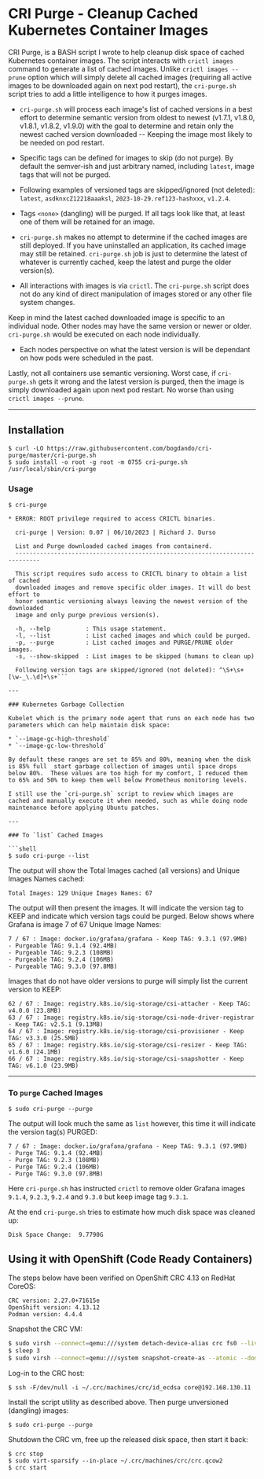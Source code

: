 # CRI Purge - Cleanup Cached Kubernetes Container Images

CRI Purge, is a BASH script I wrote to help cleanup disk space of cached Kubernetes container images.  The script interacts with `crictl images` command to generate a list of cached images.  Unlike `crictl images --prune` option which will simply delete all cached images (requiring all active images to be downloaded again on next pod restart), the `cri-purge.sh` script tries to add a little intelligence to how it purges images.

* `cri-purge.sh` will process each image's list of cached versions in a best effort to determine semantic version from oldest to newest (v1.7.1, v1.8.0, v1.8.1, v1.8.2, v1.9.0) with the goal to determine and retain only the newest cached version downloaded -- Keeping the image most likely to be needed on pod restart.

* Specific tags can be defined for images to skip (do not purge).  By default the semver-ish and just arbitrary named, including `latest`, image tags that will not be purged.

* Following examples of versioned tags are skipped/ignored (not deleted): `latest`, `asdknxcZ12218aaaksl`, `2023-10-29.ref123-hashxxx`, `v1.2.4`.

* Tags `<none>` (dangling) will be purged. If all tags look like that, at least one of them will be retained for an image.

* `cri-purge.sh` makes no attempt to determine if the cached images are still deployed. If you have uninstalled an application, its cached image may still be retained. `cri-purge.sh` job is just to determine the latest of whatever is currently cached, keep the latest and purge the older version(s).

* All interactions with images is via `crictl`. The `cri-purge.sh` script does not do any kind of direct manipulation of images stored or any other file system changes.

Keep in mind the latest cached downloaded image is specific to an individual node. Other nodes may have the same version or newer or older.  `cri-purge.sh` would be executed on each node individually.

* Each nodes perspective on what the latest version is will be dependant on how pods were scheduled in the past.

Lastly, not all containers use semantic versioning.  Worst case, if `cri-purge.sh` gets it wrong and the latest version is purged, then the image is simply downloaded again upon next pod restart. No worse than using `crictl images --prune`.

---

## Installation

```text
$ curl -LO https://raw.githubusercontent.com/bogdando/cri-purge/master/cri-purge.sh
$ sudo install -o root -g root -m 0755 cri-purge.sh  /usr/local/sbin/cri-purge
```

### Usage

```shell
$ cri-purge

* ERROR: ROOT privilege required to access CRICTL binaries.

  cri-purge | Version: 0.07 | 06/10/2023 | Richard J. Durso
  
  List and Purge downloaded cached images from containerd. 
  -----------------------------------------------------------------------------

  This script requires sudo access to CRICTL binary to obtain a list of cached
  downloaded images and remove specific older images. It will do best effort to
  honor semantic versioning always leaving the newest version of the downloaded
  image and only purge previous version(s). 

  -h, --help          : This usage statement.
  -l, --list          : List cached images and which could be purged.
  -p, --purge         : List cached images and PURGE/PRUNE older images.
  -s, --show-skipped  : List images to be skipped (humans to clean up)

  Following version tags are skipped/ignored (not deleted): ^\S+\s+[\w-_\.\d]+\s+```

---

### Kubernetes Garbage Collection

Kubelet which is the primary node agent that runs on each node has two parameters which can help maintain disk space:

* `--image-gc-high-threshold`
* `--image-gc-low-threshold`

By default these ranges are set to 85% and 80%, meaning when the disk is 85% full  start garbage collection of images until space drops below 80%.  These values are too high for my comfort, I reduced them to 65% and 50% to keep them well below Prometheus monitoring levels.

I still use the `cri-purge.sh` script to review which images are cached and manually execute it when needed, such as while doing node maintenance before applying Ubuntu patches.

---

### To `list` Cached Images

```shell
$ sudo cri-purge --list
```

The output will show the Total Images cached (all versions) and Unique Images Names cached:

```text
Total Images: 129 Unique Images Names: 67
```

The output will then present the images.  It will indicate the version tag to KEEP and indicate which version tags could be purged. Below shows where Grafana is image 7 of 67 Unique Image Names:

```text
7 / 67 : Image: docker.io/grafana/grafana - Keep TAG: 9.3.1 (97.9MB)
- Purgeable TAG: 9.1.4 (92.4MB)
- Purgeable TAG: 9.2.3 (108MB)
- Purgeable TAG: 9.2.4 (106MB)
- Purgeable TAG: 9.3.0 (97.8MB)
```

Images that do not have older versions to purge will simply list the current version to KEEP:

```text
62 / 67 : Image: registry.k8s.io/sig-storage/csi-attacher - Keep TAG: v4.0.0 (23.8MB)
63 / 67 : Image: registry.k8s.io/sig-storage/csi-node-driver-registrar - Keep TAG: v2.5.1 (9.13MB)
64 / 67 : Image: registry.k8s.io/sig-storage/csi-provisioner - Keep TAG: v3.3.0 (25.5MB)
65 / 67 : Image: registry.k8s.io/sig-storage/csi-resizer - Keep TAG: v1.6.0 (24.1MB)
66 / 67 : Image: registry.k8s.io/sig-storage/csi-snapshotter - Keep TAG: v6.1.0 (23.9MB)
```

---

### To `purge` Cached Images

```shell
$ sudo cri-purge --purge
```

The output will look much the same as `list` however, this time it will indicate the version tag(s) PURGED:

```text
7 / 67 : Image: docker.io/grafana/grafana - Keep TAG: 9.3.1 (97.9MB)
- Purge TAG: 9.1.4 (92.4MB)
- Purge TAG: 9.2.3 (108MB)
- Purge TAG: 9.2.4 (106MB)
- Purge TAG: 9.3.0 (97.8MB)
```

Here `cri-purge.sh` has instructed `crictl` to remove older Grafana images `9.1.4`, `9.2.3`, `9.2.4` and `9.3.0` but keep image tag `9.3.1`.

At the end `cri-purge.sh` tries to estimate how much disk space was cleaned up:

```text
Disk Space Change:  9.7790G
```

## Using it with OpenShift (Code Ready Containers)

The steps below have been verified on OpenShift CRC 4.13 on RedHat CoreOS:
```
CRC version: 2.27.0+71615e
OpenShift version: 4.13.12
Podman version: 4.4.4
```

Snapshot the CRC VM:

```bash
$ sudo virsh --connect=qemu:///system detach-device-alias crc fs0 --live
$ sleep 3
$ sudo virsh --connect=qemu:///system snapshot-create-as --atomic --domain crc --name backup
```

Log-in to the CRC host:

```shell
$ ssh -F/dev/null -i ~/.crc/machines/crc/id_ecdsa core@192.168.130.11
```

Install the script utility as described above. Then purge unversioned (dangling) images:

```shell
$ sudo cri-purge --purge
```

Shutdown the CRC vm, free up the released disk space, then start it back:

```shell
$ crc stop
$ sudo virt-sparsify --in-place ~/.crc/machines/crc/crc.qcow2
$ crc start
```


